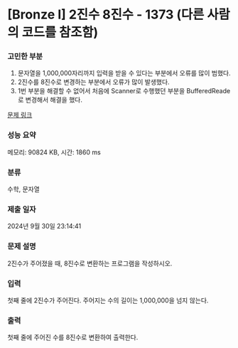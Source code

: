 # [Bronze I] 2진수 8진수 - 1373 (다른 사람의 코드를 참조함)

### 고민한 부분
1. 문자열을 1,000,000자리까지 입력을 받을 수 있다는 부분에서 오류를 많이 범했다.
2. 2진수를 8진수로 변경하는 부분에서 오류가 많이 발생했다.
3. 1번 부분을 해결할 수 없어서 처음에 Scanner로 수행했던 부분을 BufferedReade로 변경해서 해결을 했다.


[문제 링크](https://www.acmicpc.net/problem/1373) 

### 성능 요약

메모리: 90824 KB, 시간: 1860 ms

### 분류

수학, 문자열

### 제출 일자

2024년 9월 30일 23:14:41

### 문제 설명

<p>2진수가 주어졌을 때, 8진수로 변환하는 프로그램을 작성하시오.</p>

### 입력 

 <p>첫째 줄에 2진수가 주어진다. 주어지는 수의 길이는 1,000,000을 넘지 않는다.</p>

### 출력 

 <p>첫째 줄에 주어진 수를 8진수로 변환하여 출력한다.</p>

